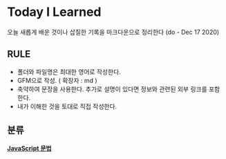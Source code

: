 # Today I Learned

오늘 새롭게 배운 것이나 삽질한 기록을 마크다운으로 정리한다 (do - Dec 17 2020)    
  
    
      
## RULE

 - 폴더와 파일명은 최대한 영어로 작성한다.
 - GFM으로 작성. ( 확장자 : md )
 - 축약하여 문장을 사용한다. 추가로 설명이 있다면 정보와 관련된 외부 링크를 포함한다.
 - 내가 이해한 것을 토대로 직접 작성한다.
 
## 분류

__[JavaScript 문법](https://github.com/honghyunin/TIL/blob/main/JavaScript/javascript.md)__

